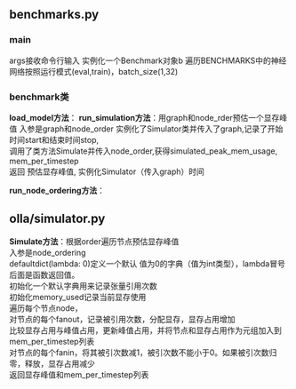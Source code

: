 ## benchmarks.py
### main
args接收命令行输入
实例化一个Benchmark对象b
遍历BENCHMARKS中的神经网络按照运行模式(eval,train)，batch\_size(1,32)

### benchmark类
**load\_model方法**：
**run\_simulation方法**：用graph和node\_rder预估一个显存峰值
入参是graph和node\_order
实例化了Simulator类并传入了graph,记录了开始时间start和结束时间stop,  
调用了类方法Simulate并传入node\_order,获得simulated\_peak\_mem\_usage, mem\_per\_timestep  
返回 预估显存峰值, 实例化Simulator（传入graph）时间

**run\_node\_ordering方法**：
## olla/simulator.py
**Simulate方法**：根据order遍历节点预估显存峰值  
入参是node\_ordering  
defaultdict(lambda: 0)定义一个默认 值为0的字典（值为int类型），lambda冒号后面是函数返回值。  
初始化一个默认字典用来记录张量引用次数  
初始化memory\_used记录当前显存使用  
遍历每个节点node，  
对节点的每个fanout，记录被引用次数，分配显存，显存占用增加  
比较显存占用与峰值占用，更新峰值占用，并将节点和显存占用作为元组加入到mem\_per\_timestep列表  
对节点的每个fanin，将其被引次数减1，被引次数不能小于0。如果被引次数归零，释放，显存占用减少  
返回显存峰值和mem\_per\_timestep列表
